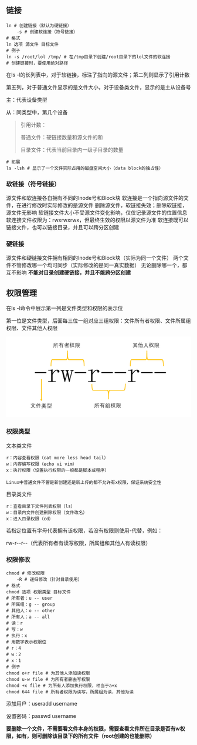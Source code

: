 ## 链接

~~~shell
ln # 创建链接（默认为硬链接）
	-s # 创建软连接（符号链接）
# 格式
ln 选项 源文件 目标文件
# 例子
ln -s /root/lol /tmp/ # 在/tmp目录下创建/root目录下的lol文件的软连接
# 创建链接时，要使用绝对路径
~~~

在ls -l的长列表中，对于软链接，标注了指向的源文件；第二列则显示了引用计数

第五列，对于普通文件显示的是文件大小，对于设备类文件，显示的是主从设备号

主：代表设备类型

从：同类型中，第几个设备

>   引用计数：
>
>   普通文件：硬链接数量和源文件的和
>
>   目录文件：代表当前目录内一级子目录的数量

~~~shell
# 拓展
ls -lsh # 显示了一个文件实际占用的磁盘空间大小（data block的独占性）
~~~

### 软链接（符号链接）

源文件和软连接各自拥有不同的Inode号和Block块
软连接是一个指向源文件的文件，在进行修改时实际修改的是源文件
删除源文件，软链接失效；删除软链接，源文件无影响
软链接文件大小不受源文件变化影响，仅仅记录源文件的位置信息
软连接文件权限为：rwxrwxrwx，但最终生效的权限以源文件为准
软连接既可以链接文件，也可以链接目录，并且可以跨分区创建

### 硬链接

源文件和硬链接文件拥有相同的Inode号和Block块（实际为同一个文件）
两个文件不管修改哪一个均可同步（实际修改的是同一真实数据）
无论删除哪一个，都互不影响
**不能对目录创建硬链接，并且不能跨分区创建**

## 权限管理

在ls -l命令中展示第一列是文件类型和权限的表示位

第一位是文件类型，后面每三位一组对应三组权限：文件所有者权限、文件所属组权限、文件其他人权限

![权限位](权限位.png)

### 权限类型

文本类文件

    r：内容查看权限（cat more less head tail）
    w：内容编写权限（echo vi vim）
    x：执行权限（设置执行权限的一般都是脚本或程序）

    Linux中普通文件不管是新创建还是新上传的都不允许有x权限，保证系统安全性

目录类文件

    r：查看目录下文件列表权限（ls）
    w：目录内文件创建删除权限（文件改名）
    x：进入目录权限（cd）

若指定位置有字母代表拥有该权限，若没有权限则使用-代替，例如：

rw-r--r--（代表所有者有读写权限，所属组和其他人有读权限）

### 权限修改

~~~shell
chmod # 修改权限
	-R # 递归修改（针对目录使用）
# 格式
chmod 选项 权限类型 目标文件
# 所有者：u -- user
# 所属组：g -- group
# 其他人：o -- other
# 所有人：a -- all
# 读：r
# 写：w
# 执行：x
# 用数字表示权限位
# r：4
# w：2
# x：1
# 例子
chmod o+r file # 为其他人添加读权限
chmod u-w file # 为所有者删去写权限
chmod +x file # 为所有人添加执行权限，相当于a+x
chmod 644 file # 所有者权限为读写，所属组为读，其他为读
~~~

添加用户：useradd username

设置密码：passwd username

**要删除一个文件，不需要看文件本身的权限，需要查看文件所在目录是否有w权限，如有，则可删除该目录下的所有文件（root创建的也能删除）**

